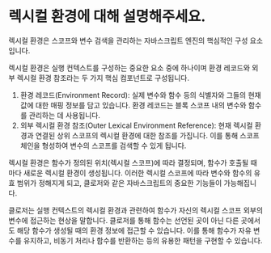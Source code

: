 # 렉시컬 환경에 대해 설명해주세요.

렉시컬 환경은 스코프와 변수 검색을 관리하는 자바스크립트 엔진의 핵심적인 구성 요소입니다.

렉시컬 환경은 실행 컨텍스트를 구성하는 중요한 요소 중에 하나이며 환경 레코드와 외부 렉시컬 환경 참조라는 두 가지 핵심 컴포넌트로 구성됩니다.

1. 환경 레코드(Environment Record): 실제 변수와 함수 등의 식별자와 그들의 현재 값에 대한 매핑 정보를 담고 있습니다. 환경 레코드는 블록 스코프 내의 변수와 함수를 관리하는 데 사용됩니다.
2. 외부 렉시컬 환경 참조(Outer Lexical Environment Reference): 현재 렉시컬 환경과 연결된 상위 스코프의 렉시컬 환경에 대한 참조를 가집니다. 이를 통해 스코프 체인을 형성하여 변수의 스코프를 검색할 수 있게 됩니다.

렉시컬 환경은 함수가 정의된 위치(렉시컬 스코프)에 따라 결정되며, 함수가 호출될 때마다 새로운 렉시컬 환경이 생성됩니다. 이러한 렉시컬 스코프에 따라 변수와 함수의 유효 범위가 정해지게 되고, 클로저와 같은 자바스크립트의 중요한 기능들이 가능해집니다.

클로저는 실행 컨텍스트의 렉시컬 환경과 관련하여 함수가 자신의 렉시컬 스코프 외부의 변수에 접근하는 현상을 말합니다. 클로저를 통해 함수는 선언된 곳이 아닌 다른 곳에서도 해당 함수가 생성될 때의 환경 정보에 접근할 수 있습니다. 이를 통해 함수가 자유 변수를 유지하고, 비동기 처리나 함수를 반환하는 등의 유용한 패턴을 구현할 수 있습니다.